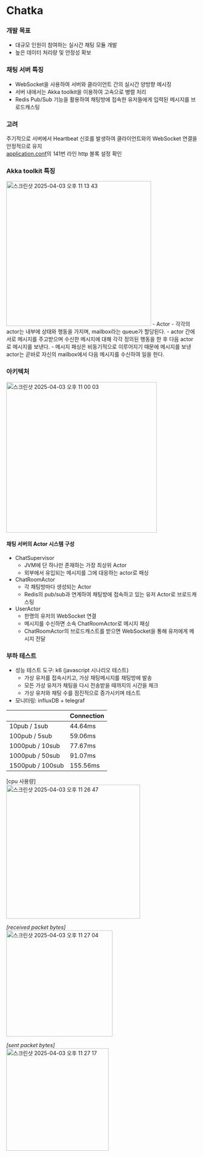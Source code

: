 # Chatka

### 개발 목표
- 대규모 인원이 참여하는 실시간 채팅 모듈 개발
- 높은 데이터 처리량 및 안정성 확보

### 채팅 서버 특징
- WebSocket을 사용하여 서버와 클라이언트 간의 실시간 양방향 메시징
- 서버 내에서는 Akka toolkit을 이용하여 고속으로 병렬 처리
- Redis Pub/Sub 기능을 활용하여 채팅방에 접속한 유저들에게 입력된 메시지를 브로드캐스팅

### 고려  
주기적으로 서버에서 Heartbeat 신호를 발생하여 클라이언트와의 WebSocket 연결을 안정적으로 유지  
[application.conf](https://github.com/uomaep/Chatka/blob/main/src/main/resources/application.conf)의 141번 라인 http 블록 설정 확인

### Akka toolkit 특징
<img width="382" alt="스크린샷 2025-04-03 오후 11 13 43" src="https://github.com/user-attachments/assets/46f28f54-08e7-40c5-b361-102e6adfa450" />
- Actor
  - 각각의 actor는 내부에 상태와 행동을 가지며, mailbox라는 queue가 할당된다.
  - actor 간에 서로 메시지를 주고받으며 수신한 메시지에 대해 각각 정의된 행동을 한 후 다음 actor로 메시지를 보낸다.
  - 메시지 패싱은 비동기적으로 이루어지기 때문에 메시지를 보낸 actor는 곧바로 자신의 mailbox에서 다음 메시지를 수신하여 일을 한다.

### 아키텍처
<img width="397" alt="스크린샷 2025-04-03 오후 11 00 03" src="https://github.com/user-attachments/assets/1c4f47ae-10d6-45c2-8adc-72b17f07f7d3" />

#### 채팅 서버의 Actor 시스템 구성
- ChatSupervisor
  - JVM에 단 하나만 존재하는 가장 최상위 Actor
  - 외부에서 유입되는 메시지를 그에 대응하는 actor로 패싱
- ChatRoomActor
  - 각 채팅방마다 생성되는 Actor
  - Redis의 pub/sub과 연계하여 채팅방에 접속하고 있는 유저 Actor로 브로드캐스팅
- UserActor
  - 한명의 유저의 WebSocket 연결
  - 메시지를 수신하면 소속 ChatRoomActor로 메시지 패싱
  - ChatRoomActor의 브로드캐스트를 받으면 WebSocket을 통해 유저에게 메시지 전달
 
### 부하 테스트
- 성능 테스트 도구: k6 (javascript 시나리오 테스트)
  - 가상 유저를 접속시키고, 가상 채팅메시지를 채팅방에 발송
  - 모든 가상 유저가 채팅을 다시 전송받을 때까지의 시간을 체크
  - 가상 유저와 채팅 수를 점진적으로 증가시키며 테스트
- 모니터링: influxDB + telegraf

|                  | Connection |
| ---------------- | ---------- |
| 10pub / 1sub     | 44.64ms    |
| 100pub / 5sub    | 59.06ms    |
| 1000pub / 10sub  | 77.67ms    |
| 1000pub / 50sub  | 91.07ms    |
| 1500pub / 100sub | 155.56ms   |

[cpu 사용량]  
<img width="353" alt="스크린샷 2025-04-03 오후 11 26 47" src="https://github.com/user-attachments/assets/ce6a0c38-56c7-47fc-ad42-3b8baf0f1628" />

*[received packet bytes]*  
<img width="280" alt="스크린샷 2025-04-03 오후 11 27 04" src="https://github.com/user-attachments/assets/877a9e86-c5c9-4c0f-b5e5-458c1f4d725c" />

*[sent packet bytes]*  
<img width="270" alt="스크린샷 2025-04-03 오후 11 27 17" src="https://github.com/user-attachments/assets/6482c09b-5c84-4c30-b9ba-0a53c0854a64" />
